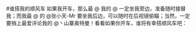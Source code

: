 #谁搭我的顺风车  如果我开车，那么最 @ 我的 @ 一定坐我旁边，准备随时接替我；而我最 @ 的 @张小天-Mr 要坐我后边，可以随时在后视镜偷瞄；当然，一定要捎上最爱评论我的 @丶山寨奥特曼！看看如果你开车，谁将有幸搭顺风车吧： ​​​​